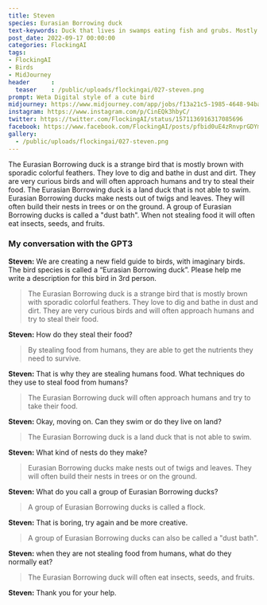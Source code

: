 ```yaml
---
title: Steven
species: Eurasian Borrowing duck
text-keywords: Duck that lives in swamps eating fish and grubs. Mostly brown with sporadic colorful feathers, Loves to dig and bathe in dust and dirt. From Europe
post_date: 2022-09-17 00:00:00
categories: FlockingAI
tags:
- FlockingAI
- Birds
- MidJourney 
header      :
  teaser    : /public/uploads/flockingai/027-steven.png
prompt: Weta Digital style of a cute bird
midjourney: https://www.midjourney.com/app/jobs/f13a21c5-1985-4648-94ba-0f3540902007
instagram: https://www.instagram.com/p/CinEQk3hbyC/
twitter: https://twitter.com/FlockingAI/status/1571136916317085696
facebook: https://www.facebook.com/FlockingAI/posts/pfbid0uE4zRnvprGDYm2koTgXbuTxpi8uQKNwMd7MFgJDr4BV617NHcF1VMSvmfbjKhb71l
gallery: 
  - /public/uploads/flockingai/027-steven.png
---
```


The Eurasian Borrowing duck is a strange bird that is mostly brown with sporadic colorful feathers. They love to dig and bathe in dust and dirt. They are very curious birds and will often approach humans and try to steal their food.  The Eurasian Borrowing duck is a land duck that is not able to swim. Eurasian Borrowing ducks make nests out of twigs and leaves. They will often build their nests in trees or on the ground. A group of Eurasian Borrowing ducks is called a "dust bath". When not stealing food it will often eat insects, seeds, and fruits.

### My conversation with the GPT3

**Steven:** We are creating a new field guide to birds, with imaginary birds. The bird species is called a “Eurasian Borrowing duck”. Please help me write a description for this bird in 3rd person.

> The Eurasian Borrowing duck is a strange bird that is mostly brown with sporadic colorful feathers. They love to dig and bathe in dust and dirt. They are very curious birds and will often approach humans and try to steal their food.

**Steven:** How do they steal their food?

> By stealing food from humans, they are able to get the nutrients they need to survive.

**Steven:** That is why they are stealing humans food. What techniques do they use to steal food from humans?

> The Eurasian Borrowing duck will often approach humans and try to take their food.

**Steven:** Okay, moving on. Can they swim or do they live on land?

> The Eurasian Borrowing duck is a land duck that is not able to swim.

**Steven:** What kind of nests do they make?

> Eurasian Borrowing ducks make nests out of twigs and leaves. They will often build their nests in trees or on the ground.

**Steven:** What do you call a group of Eurasian Borrowing ducks?

> A group of Eurasian Borrowing ducks is called a flock.

**Steven:** That is boring, try again and be more creative.

> A group of Eurasian Borrowing ducks can also be called a "dust bath".

**Steven:** when they are not stealing food from humans, what do they normally eat?

> The Eurasian Borrowing duck will often eat insects, seeds, and fruits.

**Steven:** Thank you for your help.
